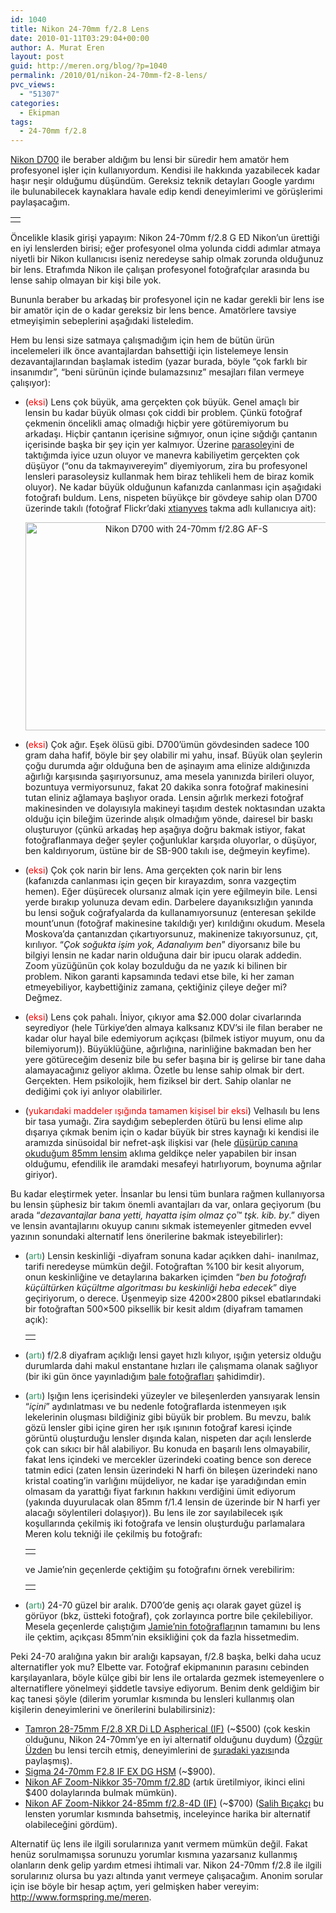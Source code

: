 ```yaml
---
id: 1040
title: Nikon 24-70mm f/2.8 Lens
date: 2010-01-11T03:29:04+00:00
author: A. Murat Eren
layout: post
guid: http://meren.org/blog/?p=1040
permalink: /2010/01/nikon-24-70mm-f2-8-lens/
pvc_views:
  - "51307"
categories:
  - Ekipman
tags:
  - 24-70mm f/2.8
---
```

[Nikon D700](http://meren.org/blog/2009/11/nikon-d700/) ile beraber aldığım bu lensi bir süredir hem amatör hem profesyonel işler için kullanıyordum. Kendisi ile hakkında yazabilecek kadar haşır neşir olduğumu düşündüm. Gereksiz teknik detayları Google yardımı ile bulunabilecek kaynaklara havale edip kendi deneyimlerimi ve görüşlerimi paylaşacağım.

<table border="0" width="100%">
  <tr>
    <td align="center">
      <img src="http://lh5.ggpht.com/_x7Afx6WcB1c/S0ZPVi2sv6I/AAAAAAAAHqo/TH0RnhPEsow/s800/Nikon24-70.jpg" alt="" />
    </td>
  </tr>
</table>

Öncelikle klasik girişi yapayım: Nikon 24-70mm f/2.8 G ED Nikon&#8217;un ürettiği en iyi lenslerden birisi; eğer profesyonel olma yolunda ciddi adımlar atmaya niyetli bir Nikon kullanıcısı iseniz neredeyse sahip olmak zorunda olduğunuz bir lens. Etrafımda Nikon ile çalışan profesyonel fotoğrafçılar arasında bu lense sahip olmayan bir kişi bile yok.

Bununla beraber bu arkadaş bir profesyonel için ne kadar gerekli bir lens ise bir amatör için de o kadar gereksiz bir lens bence. Amatörlere tavsiye etmeyişimin sebeplerini aşağıdaki listeledim.

Hem bu lensi size satmaya çalışmadığım için hem de bütün ürün incelemeleri ilk önce avantajlardan bahsettiği için listelemeye lensin dezavantajlarından başlamak istedim (yazar burada, böyle &#8220;çok farklı bir insanımdır&#8221;, &#8220;beni sürünün içinde bulamazsınız&#8221; mesajları filan vermeye çalışıyor):

  * (<span style="color: #ff0000;">eksi</span>) Lens çok büyük, ama gerçekten çok büyük. Genel amaçlı bir lensin bu kadar büyük olması çok ciddi bir problem. Çünkü fotoğraf çekmenin öncelikli amaç olmadığı hiçbir yere götüremiyorum bu arkadaşı. Hiçbir çantanın içerisine sığmıyor, onun içine sığdığı çantanın içerisinde başka bir şey için yer kalmıyor. Üzerine [parasoley](http://images.google.com/images?q=Nikon+HB-40+Bayonet)ini de taktığımda iyice uzun oluyor ve manevra kabiliyetim gerçekten çok düşüyor (&#8220;onu da takmayıvereyim&#8221; diyemiyorum, zira bu profesyonel lensleri parasoleysiz kullanmak hem biraz tehlikeli hem de biraz komik oluyor). Ne kadar büyük olduğunun kafanızda canlanması için aşağıdaki fotoğrafı buldum. Lens, nispeten büyükçe bir gövdeye sahip olan D700 üzerinde takılı (fotoğraf Flickr&#8217;daki [xtianyves](http://www.flickr.com/photos/xtianyves/3701881042/) takma adlı kullanıcıya ait): <p style="text-align: center;">
      <a title="Nikon D700 with 24-70mm f/2.8G AF-S by christianyves, on Flickr" href="http://www.flickr.com/photos/xtianyves/3701881042/" target="_blank"><img class="aligncenter" src="http://farm3.static.flickr.com/2631/3701881042_e8dd739af8.jpg" alt="Nikon D700 with 24-70mm f/2.8G AF-S" width="500" height="333" /></a>
    </p>

  * (<span style="color: #ff0000;">eksi</span>) Çok ağır. Eşek ölüsü gibi. D700&#8217;ümün gövdesinden sadece 100 gram daha hafif, böyle bir şey olabilir mi yahu, insaf. Büyük olan şeylerin çoğu durumda ağır olduğuna ben de aşinayım ama elinize aldığınızda ağırlığı karşısında şaşırıyorsunuz, ama mesela yanınızda birileri oluyor, bozuntuya vermiyorsunuz, fakat 20 dakika sonra fotoğraf makinesini tutan eliniz ağlamaya başlıyor orada. Lensin ağırlık merkezi fotoğraf makinesinden ve dolayısıyla makineyi taşıdım destek noktasından uzakta olduğu için bileğim üzerinde alışık olmadığım yönde, dairesel bir baskı oluşturuyor (çünkü arkadaş hep aşağıya doğru bakmak istiyor, fakat fotoğraflanmaya değer şeyler çoğunluklar karşıda oluyorlar, o düşüyor, ben kaldırıyorum, üstüne bir de SB-900 takılı ise, değmeyin keyfime).
  * (<span style="color: #ff0000;">eksi</span>) Çok çok narin bir lens. Ama gerçekten çok narin bir lens (kafanızda canlanması için geçen bir kırayazdım, sonra vazgeçtim hemen). Eğer düşürecek olursanız almak için yere eğilmeyin bile. Lensi yerde bırakıp yolunuza devam edin. Darbelere dayanıksızlığın yanında bu lensi soğuk coğrafyalarda da kullanamıyorsunuz (enteresan şekilde mount&#8217;unun (fotoğraf makinesine takıldığı yer) kırıldığını okudum. Mesela Moskova&#8217;da çantanızdan çıkartıyorsunuz, makinenize takıyorsunuz, çıt, kırılıyor. &#8220;_Çok soğukta işim yok, Adanalıyım ben_&#8221; diyorsanız bile bu bilgiyi lensin ne kadar narin olduğuna dair bir ipucu olarak addedin. Zoom yüzüğünün çok kolay bozulduğu da ne yazık ki bilinen bir problem. Nikon garanti kapsamında tedavi etse bile, ki her zaman etmeyebiliyor, kaybettiğiniz zamana, çektiğiniz çileye değer mi? Değmez.
  * (<span style="color: #ff0000;">eksi</span>) Lens çok pahalı. İniyor, çıkıyor ama $2.000 dolar civarlarında seyrediyor (hele Türkiye&#8217;den almaya kalksanız KDV&#8217;si ile filan beraber ne kadar olur hayal bile edemiyorum açıkçası (bilmek istiyor muyum, onu da bilemiyorum)). Büyüklüğüne, ağırlığına, narinliğine bakmadan ben her yere götüreceğim deseniz bile bu sefer başına bir iş gelirse bir tane daha alamayacağınız geliyor aklıma. Özetle bu lense sahip olmak bir dert. Gerçekten. Hem psikolojik, hem fiziksel bir dert. Sahip olanlar ne dediğimi çok iyi anlıyor olabilirler.
  * (<span style="color: #ff0000;">yukarıdaki maddeler ışığında tamamen kişisel bir eksi</span>) Velhasılı bu lens bir tasa yumağı. Zira saydığım sebeplerden ötürü bu lensi elime alıp dışarıya çıkmak benim için o kadar büyük bir stres kaynağı ki kendisi ile aramızda sinüsoidal bir nefret-aşk ilişkisi var (hele [düşürüp canına okuduğum 85mm lensim](http://meren.org/blog/2009/10/nikon-85mm-f1-8-lens/) aklıma geldikçe neler yapabilen bir insan olduğumu, efendilik ile aramdaki mesafeyi hatırlıyorum, boynuma ağrılar giriyor).

Bu kadar eleştirmek yeter. İnsanlar bu lensi tüm bunlara rağmen kullanıyorsa bu lensin şüphesiz bir takım önemli avantajları da var, onlara geçiyorum (bu arada &#8220;_dezavantajlar bana yetti, hayatta işim olmaz ço_™ _tşk. kib. by_.&#8221; diyen ve lensin avantajlarını okuyup canını sıkmak istemeyenler gitmeden evvel yazının sonundaki alternatif lens önerilerine bakmak isteyebilirler):

  * (<span style="color: #339966;">artı</span>) Lensin keskinliği -diyafram sonuna kadar açıkken dahi- inanılmaz, tarifi neredeyse mümkün değil. Fotoğraftan %100 bir kesit alıyorum, onun keskinliğine ve detaylarına bakarken içimden &#8220;_ben bu fotoğrafı küçültürken küçültme algoritması bu keskinliği heba edecek_&#8221; diye geçiriyorum, o derece. Üşenmeyip size 4200&#215;2800 piksel ebatlarındaki bir fotoğraftan 500&#215;500 piksellik bir kesit aldım (diyafram tamamen açık):
  
    <table border="0" width="100%">
      <tr>
        <td align="center">
          <img src="http://lh5.ggpht.com/_x7Afx6WcB1c/S0pnr1wXIMI/AAAAAAAAHrM/OZUTPduQ3o0/s800/crop.png" alt="" />
        </td>
      </tr>
    </table>

  * (<span style="color: #339966;">artı</span>) f/2.8 diyafram açıklığı lensi gayet hızlı kılıyor, ışığın yetersiz olduğu durumlarda dahi makul enstantane hızları ile çalışmama olanak sağlıyor (bir iki gün önce yayınladığım [bale fotoğrafları](http://meren.org/blog/2010/01/bale-dusmani-bremen-mizikacilari/) şahidimdir).
  * (<span style="color: #339966;">artı</span>) Işığın lens içerisindeki yüzeyler ve bileşenlerden yansıyarak lensin &#8220;_içini_&#8221; aydınlatması ve bu nedenle fotoğraflarda istenmeyen ışık lekelerinin oluşması bildiğiniz gibi büyük bir problem. Bu mevzu, balık gözü lensler gibi içine giren her ışık ışınının fotoğraf karesi içinde görüntü oluşturduğu lensler dışında kalan, nispeten dar açılı lenslerde çok can sıkıcı bir hâl alabiliyor. Bu konuda en başarılı lens olmayabilir, fakat lens içindeki ve mercekler üzerindeki coating bence son derece tatmin edici (zaten lensin üzerindeki N harfi ön bileşen üzerindeki nano kristal coating&#8217;in varlığını müjdeliyor, ne kadar işe yaradığından emin olmasam da yarattığı fiyat farkının hakkını verdiğini ümit ediyorum (yakında duyurulacak olan 85mm f/1.4 lensin de üzerinde bir N harfi yer alacağı söylentileri dolaşıyor)). Bu lens ile zor sayılabilecek ışık koşullarında çekilmiş iki fotoğrafa ve lensin oluşturduğu parlamalara Meren kolu tekniği ile çekilmiş bu fotoğrafı:
  
    <table border="0" width="100%">
      <tr>
        <td align="center">
          <img src="http://lh4.ggpht.com/_x7Afx6WcB1c/SxhRuFUn-5I/AAAAAAAAGuI/RzvbkBlNKrQ/s640/chicago-trip-1785.jpg" alt="" />
        </td>
      </tr>
    </table>
    
    ve Jamie&#8217;nin geçenlerde çektiğim şu fotoğrafını örnek verebilirim:
    
    <table border="0" width="100%">
      <tr>
        <td align="center">
          <img src="http://lh3.ggpht.com/_x7Afx6WcB1c/SypnItBq94I/AAAAAAAAHjM/-Y1Zk12qX4I/s640/Jamie-21.jpg" alt="" />
        </td>
      </tr>
    </table>

  * (<span style="color: #339966;">artı</span>) 24-70 güzel bir aralık. D700&#8217;de geniş açı olarak gayet güzel iş görüyor (bkz, üstteki fotoğraf), çok zorlayınca portre bile çekilebiliyor. Mesela geçenlerde çalıştığım [Jamie&#8217;nin fotoğrafları](http://meren.org/2009/12/jamie/)nın tamamını bu lens ile çektim, açıkçası 85mm&#8217;nin eksikliğini çok da fazla hissetmedim.

Peki 24-70 aralığına yakın bir aralığı kapsayan, f/2.8 başka, belki daha ucuz alternatifler yok mu? Elbette var. Fotoğraf ekipmanının parasını cebinden karşılayanlara, böyle külçe gibi bir lens ile ortalarda gezmek istemeyenlere o alternatiflere yönelmeyi şiddetle tavsiye ediyorum. Benim denk geldiğim bir kaç tanesi şöyle (dilerim yorumlar kısmında bu lensleri kullanmış olan kişilerin deneyimlerini ve önerilerini bulabilirsiniz):

  * [Tamron 28-75mm F/2.8 XR Di LD Aspherical (IF)](http://www.tamron.com/lenses/prod/2875mm.asp) (~$500) (çok keskin olduğunu, Nikon 24-70mm&#8217;ye en iyi alternatif olduğunu duydum) ([Özgür Üzden](http://www.ozgurblogcu.com/) bu lensi tercih etmiş, deneyimlerini de [şuradaki yazısı](http://www.ozgurblogcu.com/tamron-28-75mm-f2-8-lens-400.html)nda paylaşmış).
  * [Sigma 24-70mm F2.8 IF EX DG HSM](http://www.sigmaphoto.com/lenses/lenses_all_details.asp?id=3362&navigator=2) (~$900).
  * [Nikon AF Zoom-Nikkor 35-70mm f/2.8D](http://www.kenrockwell.com/nikon/3570.htm) (artık üretilmiyor, ikinci elini $400 dolaylarında bulmak mümkün).
  * [Nikon AF Zoom-Nikkor 24-85mm f/2.8-4D (IF)](http://nikonusa.com/Find-Your-Nikon/Product/Camera-Lenses/1929/AF-Zoom-NIKKOR-24-85mm-f%252F2.8-4D-IF.html) (~$700) ([Salih Bıçakçı](http://www.salihbicakci.com/) bu lensten yorumlar kısmında bahsetmiş, inceleyince harika bir alternatif olabileceğini gördüm).

Alternatif üç lens ile ilgili sorularınıza yanıt vermem mümkün değil. Fakat henüz sorulmamışsa sorunuzu yorumlar kısmına yazarsanız kullanmış olanların denk gelip yardım etmesi ihtimali var. Nikon 24-70mm f/2.8 ile ilgili sorularınız olursa bu yazı altında yanıt vermeye çalışacağım. Anonim sorular için ise böyle bir hesap açtım, yeri gelmişken haber vereyim: <http://www.formspring.me/meren>.